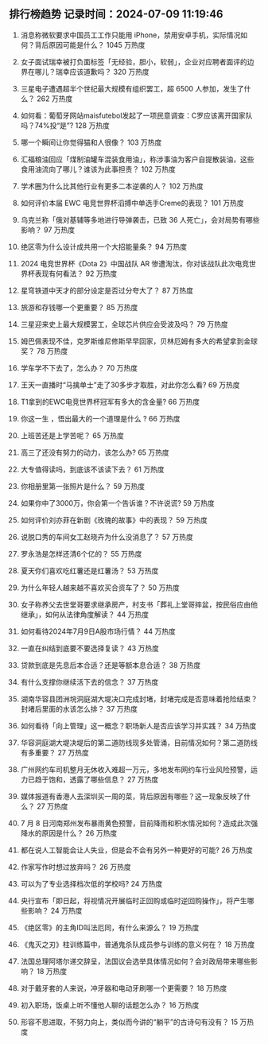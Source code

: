 
## 排行榜趋势 记录时间：2024-07-09 11:19:46
  
  1. 消息称微软要求中国员工工作只能用 iPhone，禁用安卓手机，实际情况如何？背后原因可能是什么？ 1045 万热度
    
  2. 女子面试瑞幸被打负面标签「无经验，胆小，软弱」，企业对应聘者面评的边界在哪儿？瑞幸应该道歉吗？ 320 万热度
    
  3. 三星电子遭遇超半个世纪最大规模有组织罢工，超 6500 人参加，发生了什么？ 262 万热度
    
  4. 如何看：葡萄牙网站maisfutebol发起了一项民意调查：C罗应该离开国家队吗？74%投“是”? 128 万热度
    
  5. 哪一个瞬间让你觉得猫和人很像？ 103 万热度
    
  6. 汇福粮油回应「煤制油罐车混装食用油」，称涉事油为客户自提散装油，这些食用油流向了哪儿？谁该为此事担责？ 102 万热度
    
  7. 学术圈为什么比其他行业有更多二本逆袭的人？ 102 万热度
    
  8. 如何评价本届 EWC 电竞世界杯滔搏中单选手Creme的表现？ 101 万热度
    
  9. 乌克兰称「俄对基辅等多地进行导弹袭击，已致 36 人死亡」，会对局势有哪些影响？ 97 万热度
    
  10. 绝区零为什么设计成共用一个大招能量条？ 94 万热度
    
  11. 2024 电竞世界杯《Dota 2》中国战队 AR 惨遭淘汰，你对该战队此次电竞世界杯表现有何看法？ 92 万热度
    
  12. 星穹铁道中天才的部分设定是否过分夸大了？ 87 万热度
    
  13. 旅游和存钱哪一个更重要？ 85 万热度
    
  14. 三星迎来史上最大规模罢工，全球芯片供应会受波及吗？ 79 万热度
    
  15. 姆巴佩表现不佳，克罗斯维尼修斯早早回家，贝林厄姆有多大的希望拿到金球奖？ 78 万热度
    
  16. 学车学不下去了，怎么办？ 70 万热度
    
  17. 王天一直播时“马擒单士”走了30多步才取胜，对此你怎么看? 69 万热度
    
  18. T1拿到的EWC电竞世界杯冠军有多大的含金量? 66 万热度
    
  19. 你这一生 ，悟出最大的一个道理是什么 ? 66 万热度
    
  20. 上班苦还是上学苦呢？ 65 万热度
    
  21. 高三了还没有努力的动力，该怎么办? 65 万热度
    
  22. 大专值得读吗，到底该不该读下去？ 61 万热度
    
  23. 你相册里第一张照片是什么？ 59 万热度
    
  24. 如果你中了3000万，你会第一个告诉谁？不许说谎? 59 万热度
    
  25. 如何评价刘亦菲在新剧《玫瑰的故事》中的表现？ 59 万热度
    
  26. 说脱口秀的车间女工赵晓卉为什么没消息了？ 57 万热度
    
  27. 罗永浩是怎样还清6个亿的？ 55 万热度
    
  28. 夏天你们喜欢吃红薯还是红薯汤？ 53 万热度
    
  29. 为什么年轻人越来越不喜欢买合资车了？ 50 万热度
    
  30. 女子称养父去世堂哥要求继承房产，村支书「葬礼上堂哥摔盆，按民俗应由他继承」，如何从法律角度解读？ 44 万热度
    
  31. 如何看待2024年7月9日A股市场行情？ 44 万热度
    
  32. 一直在纠结到底要不要选择复读？ 43 万热度
    
  33. 贷款到底是先息后本合适？还是等额本息合适？ 38 万热度
    
  34. 有什么支撑你继续活下去的信念？ 37 万热度
    
  35. 湖南华容县团洲垸洞庭湖大堤决口完成封堵，封堵完成是否意味着抢险结束？封堵后里面的水该怎么排？ 37 万热度
    
  36. 如何看待「向上管理」这一概念？职场新人是否应该学习并实践？ 34 万热度
    
  37. 华容洞庭湖大堤决堤后的第二道防线现多处管涌，目前情况如何？第二道防线有多重要？ 27 万热度
    
  38. 广州网约车司机整月无休收入难超一万元，多地发布网约车行业风险预警，运力已趋于饱和，透露了哪些信息？ 27 万热度
    
  39. 媒体报道有香港人去深圳买一周的菜，背后原因有哪些？这一现象反映了什么？ 27 万热度
    
  40. 7 月 8 日河南郑州发布暴雨黄色预警，目前降雨和积水情况如何？造成此次强降水的原因是什么？ 26 万热度
    
  41. 都在说人工智能会让人失业，但是会不会有另外一种更好的可能? 26 万热度
    
  42. 作家写作时想过放弃吗？ 26 万热度
    
  43. 可以为了专业选择档次低的学校吗? 24 万热度
    
  44. 央行宣布「即日起，将视情况开展临时正回购或临时逆回购操作」，将产生哪些影响？ 24 万热度
    
  45. 《绝区零》的主角ID叫法厄同，有什么来源么？ 19 万热度
    
  46. 《鬼灭之刃》柱训练篇中，普通鬼杀队成员参与训练的意义何在？ 18 万热度
    
  47. 法国总理阿塔尔递交辞呈，法国议会选举具体情况如何？会对政局带来哪些影响？ 18 万热度
    
  48. 对于戴牙套的人来说，冲牙器和电动牙刷哪一个更需要？ 18 万热度
    
  49. 初入职场，饭桌上听不懂他人聊的话题怎么办？ 16 万热度
    
  50. 形容不思进取，不努力向上，类似而今讲的“躺平”的古诗句有没有？ 15 万热度
    